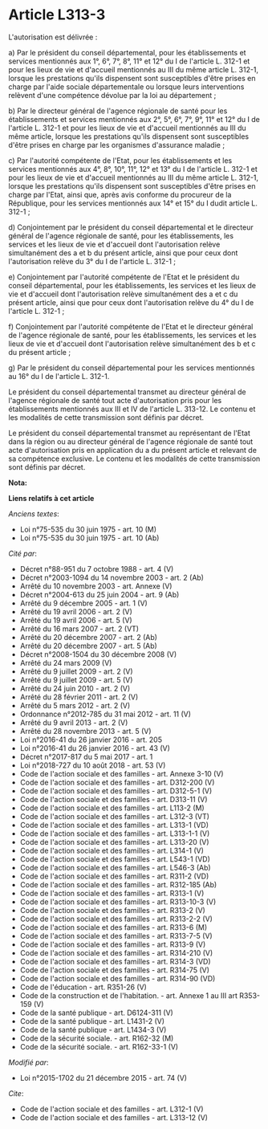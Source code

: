 # Article L313-3

L'autorisation est délivrée : 

a) Par le président du conseil départemental, pour les établissements et services mentionnés aux 1°, 6°, 7°, 8°, 11° et 12°
du I de l'article L. 312-1 et pour les lieux de vie et d'accueil mentionnés au III du même article L. 312-1, lorsque les
prestations qu'ils dispensent sont susceptibles d'être prises en charge par l'aide sociale départementale ou lorsque leurs
interventions relèvent d'une compétence dévolue par la loi au département ; 

b) Par le directeur général de l'agence régionale de santé pour les établissements et services mentionnés aux 2°, 5°, 6°, 7°,
9°, 11° et 12° du I de l'article L. 312-1 et pour les lieux de vie et d'accueil mentionnés au III du même article, lorsque
les prestations qu'ils dispensent sont susceptibles d'être prises en charge par les organismes d'assurance maladie ; 

c) Par l'autorité compétente de l'Etat, pour les établissements et les services mentionnés aux 4°, 8°, 10°, 11°, 12° et 13°
du I de l'article L. 312-1 et pour les lieux de vie et d'accueil mentionnés au III du même article L. 312-1, lorsque les
prestations qu'ils dispensent sont susceptibles d'être prises en charge par l'Etat, ainsi que, après avis conforme du
procureur de la République, pour les services mentionnés aux 14° et 15° du I dudit article L. 312-1 ; 

d) Conjointement par le président du conseil départemental et le directeur général de l'agence régionale de santé, pour les
établissements, les services et les lieux de vie et d'accueil dont l'autorisation relève simultanément des a et b du présent
article, ainsi que pour ceux dont l'autorisation relève du 3° du I de l'article L. 312-1 ; 

e) Conjointement par l'autorité compétente de l'Etat et le président du conseil départemental, pour les établissements, les
services et les lieux de vie et d'accueil dont l'autorisation relève simultanément des a et c du présent article, ainsi que
pour ceux dont l'autorisation relève du 4° du I de l'article L. 312-1 ; 

f) Conjointement par l'autorité compétente de l'Etat et le directeur général de l'agence régionale de santé, pour les
établissements, les services et les lieux de vie et d'accueil dont l'autorisation relève simultanément des b et c du présent
article ; 

g) Par le président du conseil départemental pour les services mentionnés au 16° du I de l'article L. 312-1. 

Le président du conseil départemental transmet au directeur général de l'agence régionale de santé tout acte d'autorisation
pris pour les établissements mentionnés aux III et IV de l'article L. 313-12. Le contenu et les modalités de cette
transmission sont définis par décret. 

Le président du conseil départemental transmet au représentant de l'Etat dans la région ou au directeur général de l'agence
régionale de santé tout acte d'autorisation pris en application du a du présent article et relevant de sa compétence
exclusive. Le contenu et les modalités de cette transmission sont définis par décret.

**Nota:**



**Liens relatifs à cet article**

_Anciens textes_:

  - Loi n°75-535 du 30 juin 1975 - art. 10 (M)
  - Loi n°75-535 du 30 juin 1975 - art. 10 (Ab)

_Cité par_:

  - Décret n°88-951 du 7 octobre 1988 - art. 4 (V)
  - Décret n°2003-1094 du 14 novembre 2003 - art. 2 (Ab)
  - Arrêté du 10 novembre 2003 - art. Annexe (V)
  - Décret n°2004-613 du 25 juin 2004 - art. 9 (Ab)
  - Arrêté du 9 décembre 2005 - art. 1 (V)
  - Arrêté du 19 avril 2006 - art. 2 (V)
  - Arrêté du 19 avril 2006 - art. 5 (V)
  - Arrêté du 16 mars 2007 - art. 2 (VT)
  - Arrêté du 20 décembre 2007 - art. 2 (Ab)
  - Arrêté du 20 décembre 2007 - art. 5 (Ab)
  - Décret n°2008-1504 du 30 décembre 2008 (V)
  - Arrêté du 24 mars 2009 (V)
  - Arrêté du 9 juillet 2009 - art. 2 (V)
  - Arrêté du 9 juillet 2009 - art. 5 (V)
  - Arrêté du 24 juin 2010 - art. 2 (V)
  - Arrêté du 28 février 2011 - art. 2 (V)
  - Arrêté du 5 mars 2012 - art. 2 (V)
  - Ordonnance n°2012-785 du 31 mai 2012 - art. 11 (V)
  - Arrêté du 9 avril 2013 - art. 2 (V)
  - Arrêté du 28 novembre 2013 - art. 5 (V)
  - Loi n°2016-41 du 26 janvier 2016 - art. 205
  - Loi n°2016-41 du 26 janvier 2016 - art. 43 (V)
  - Décret n°2017-817 du 5 mai 2017 - art. 1
  - Loi n°2018-727 du 10 août 2018 - art. 53 (V)
  - Code de l'action sociale et des familles - art. Annexe 3-10 (V)
  - Code de l'action sociale et des familles - art. D312-200 (V)
  - Code de l'action sociale et des familles - art. D312-5-1 (V)
  - Code de l'action sociale et des familles - art. D313-11 (V)
  - Code de l'action sociale et des familles - art. L113-2 (M)
  - Code de l'action sociale et des familles - art. L312-3 (VT)
  - Code de l'action sociale et des familles - art. L313-1 (VD)
  - Code de l'action sociale et des familles - art. L313-1-1 (V)
  - Code de l'action sociale et des familles - art. L313-20 (V)
  - Code de l'action sociale et des familles - art. L314-1 (V)
  - Code de l'action sociale et des familles - art. L543-1 (VD)
  - Code de l'action sociale et des familles - art. L546-3 (Ab)
  - Code de l'action sociale et des familles - art. R311-2 (VD)
  - Code de l'action sociale et des familles - art. R312-185 (Ab)
  - Code de l'action sociale et des familles - art. R313-1 (V)
  - Code de l'action sociale et des familles - art. R313-10-3 (V)
  - Code de l'action sociale et des familles - art. R313-2 (V)
  - Code de l'action sociale et des familles - art. R313-2-2 (V)
  - Code de l'action sociale et des familles - art. R313-6 (M)
  - Code de l'action sociale et des familles - art. R313-7-5 (V)
  - Code de l'action sociale et des familles - art. R313-9 (V)
  - Code de l'action sociale et des familles - art. R314-210 (V)
  - Code de l'action sociale et des familles - art. R314-3 (VD)
  - Code de l'action sociale et des familles - art. R314-75 (V)
  - Code de l'action sociale et des familles - art. R314-90 (VD)
  - Code de l'éducation - art. R351-26 (V)
  - Code de la construction et de l'habitation. - art. Annexe 1 au III art R353-159 (V)
  - Code de la santé publique - art. D6124-311 (V)
  - Code de la santé publique - art. L1431-2 (V)
  - Code de la santé publique - art. L1434-3 (V)
  - Code de la sécurité sociale. - art. R162-32 (M)
  - Code de la sécurité sociale. - art. R162-33-1 (V)

_Modifié par_:

  - Loi n°2015-1702 du 21 décembre 2015 - art. 74 (V)

_Cite_:

  - Code de l'action sociale et des familles - art. L312-1 (V)
  - Code de l'action sociale et des familles - art. L313-12 (V)
